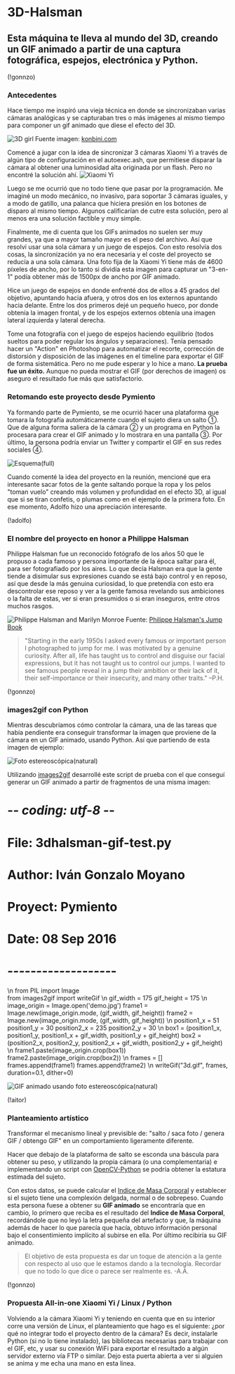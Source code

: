 # 3D-Halsman

## Esta máquina te lleva al mundo del 3D, creando un GIF animado a partir de una captura fotográfica, espejos, electrónica y Python. 

(!gonnzo)

### Antecedentes

Hace tiempo me inspiró una vieja técnica en donde se sincronizaban varias cámaras analógicas y se capturaban tres o más imágenes al mismo tiempo para componer un gif animado que diese el efecto del 3D.


![3D girl](girl.gif)
Fuente imagen: [konbini.com](http://www.konbini.com/us/entertainment/these-3d-gifs-explore-san-francisco-street-life/)

Comencé a jugar con la idea de sincronizar 3 cámaras Xiaomi Yi a través de algún tipo de configuración en el autoexec.ash, que permitiese disparar la cámara al obtener una luminosidad alta originada por un flash. Pero no encontré la solución ahí.
![Xiaomi Yi](xiaomi-yi.jpg)

Luego se me ocurrió que no todo tiene que pasar por la programación. Me imaginé un modo mecánico, no invasivo, para soportar 3 cámaras iguales, y a modo de gatillo, una palanca que hiciera presión en los botones de disparo al mismo tiempo. Algunos calificarían de cutre esta solución, pero al menos era una solución factible y muy simple.

Finalmente, me di cuenta que los GIFs animados no suelen ser muy grandes, ya que a mayor tamaño mayor es el peso del archivo. Así que resolví usar una sola cámara y un juego de espejos. Con esto resolvía dos cosas, la sincronización ya no era necesaria y el coste del proyecto se reducía a una sola cámara. Una foto fija de la Xiaomi Yi tiene más de 4600 píxeles de ancho, por lo tanto si dividía esta imagen para capturar un "3-en-1" podía obtener más de 1500px de ancho por GIF animado.

Hice un juego de espejos en donde enfrenté dos de ellos a 45 grados del objetivo, apuntando hacia afuera, y otros dos en los externos apuntando hacia delante. Entre los dos primeros dejé un pequeño hueco, por donde obtenía la imagen frontal, y de los espejos externos obtenía una imagen lateral izquierda y lateral derecha.

Tome una fotografía con el juego de espejos haciendo equilibrio (todos sueltos para poder regular los ángulos y separaciones). Tenía pensado hacer un "Action" en Photoshop  para automatizar el recorte, corrección de distorsión y disposición de las imágenes en el timeline para exportar el GIF de forma sistemática. Pero no me pude esperar y lo hice a mano. **La prueba fue un éxito.** Aunque no pueda mostrar el GIF (por derechos de imagen) os aseguro el resultado fue más que satisfactorio. 

### Retomando este proyecto desde Pymiento

Ya formando parte de Pymiento, se me ocurrió hacer una plataforma que tomara la fotografía automáticamente cuando el sujeto diera un salto ➀. Que de alguna forma saliera de la cámara ➁ y un programa en Python la procesara para crear el GIF animado y lo mostrara en una pantalla ➂. Por último, la persona podría enviar un Twitter y compartir el GIF en sus redes sociales ➃.

![Esquema](esquema.jpg)(full)

Cuando comenté la idea del proyecto en la reunión, mencioné que era interesante sacar fotos de la gente saltando porque la ropa y los pelos "toman vuelo" creando más volumen y profundidad en el efecto 3D, al igual que si se tiran confetis, o plumas como en el ejemplo de la primera foto. En ese momento, Adolfo hizo una apreciación interesante. 

(!adolfo)

### El nombre del proyecto en honor a Philippe Halsman

Philippe Halsman fue un reconocido fotógrafo de los años 50 que le propuso a cada famoso y persona importante de la época saltar para él, para ser fotografiado por los aires. Lo que decía Halsman era que la gente tiende a disimular sus expresiones cuando se está bajo control y en reposo, así que desde la más genuina curiosidad, lo que pretendía con esto era descontrolar ese reposo y ver a la gente famosa revelando sus ambiciones o la falta de estas, ver si eran presumidos o si eran inseguros, entre otros muchos rasgos.  

![Philippe Halsman and Marilyn Monroe](halsman.jpg)
Fuente: [Philippe Halsman's Jump Book](http://philippehalsman.com/?image=jumps)

> "Starting in the early 1950s I asked every famous or important person I photographed to jump for me.  I was motivated by a genuine curiosity.  After all, life has taught us to control and disguise our facial expressions, but it has not taught us to control our jumps.  I wanted to see famous people reveal in a jump their ambition or their lack of it, their self-importance or their insecurity, and many other traits." –P.H.

(!gonnzo)

### images2gif con Python

Mientras descubríamos cómo controlar la cámara, una de las tareas que había pendiente era conseguir transformar la imagen que proviene de la cámara en un GIF animado, usando Python. Así que partiendo de esta imagen de ejemplo:

![Foto estereoscópica](images2gif/demo.jpg)(natural)


Utilizando [images2gif](images2gif/images2gif.py) desarrollé este script de prueba con el que conseguí generar un GIF animado a partir de fragmentos de una misma imagen:

 # -*- coding: utf-8 -*-
#	File: 3dhalsman-gif-test.py
#	Author: Iván Gonzalo Moyano
#	Proyect: Pymiento
#	Date: 08 Sep 2016
# -*-----------------*-
\n
from PIL import Image                                                                          
from images2gif import writeGif
\n
gif_width = 175
gif_height = 175
\n
image_origin = Image.open('demo.jpg')
frame1 = Image.new(image_origin.mode, (gif_width, gif_height))
frame2 = Image.new(image_origin.mode, (gif_width, gif_height))
\n
position1_x = 51
position1_y = 30
position2_x = 235
position2_y = 30
\n
box1 = (position1_x, position1_y, position1_x + gif_width, position1_y + gif_height)
box2 = (position2_x, position2_y, position2_x + gif_width, position2_y + gif_height)
\n
frame1.paste(image_origin.crop(box1))
frame2.paste(image_origin.crop(box2))
\n
frames = []
frames.append(frame1)
frames.append(frame2)
\n
writeGif("3d.gif", frames, duration=0.1, dither=0)


![GIF animado usando foto estereoscópica](images2gif/3d.gif)(natural)

(!aitor)

### Planteamiento artístico

Transformar el mecanismo lineal y previsible de: "salto / saca foto / genera GIF / obtengo GIF" en un comportamiento ligeramente diferente.

Hacer que debajo de la plataforma de salto se esconda una báscula para obtener su peso, y utilizando la propia cámara (o una complementaria) e implementando un script con [OpenCV-Python](https://opencv-python-tutroals.readthedocs.io/en/latest/) se podría obtener la estatura estimada del sujeto.

Con estos datos, se puede calcular el [Indice de Masa Corporal](http://www.calculoimc.com/) y establecer si el sujeto tiene una complexión delgada, normal o de sobrepeso. Cuando esta persona fuese a obtener su **GIF animado** se encontraría que en cambio, lo primero que reciba es el resultado del **Indice de Masa Corporal**, recordándole que no leyó la letra pequeña del artefacto y que, la máquina además de hacer lo que parecía que hacía, obtuvo información personal bajo el consentimiento implícito al subirse en ella. Por último recibiría su GIF animado. 

> El objetivo de esta propuesta es dar un toque de atención a la gente con respecto al uso que le estamos dando a la tecnología. Recordar que no todo lo que dice o parece ser realmente es. -A.Á.  


(!gonnzo)

### Propuesta All-in-one Xiaomi Yi / Linux / Python

Volviendo a la cámara Xiaomi Yi y teniendo en cuenta que en su interior corre una versión de Linux, el planteamiento que hago es el siguiente: ¿por qué no integrar todo el proyecto dentro de la cámara? Es decir, instalarle Python (si no lo tiene instalado), las bibliotecas necesarias para trabajar con el GIF, etc, y usar su conexión WiFi para exportar el resultado a algún servidor externo vía FTP o similar. Dejo esta puerta abierta a ver si alguien se anima y me echa una mano en esta linea. 